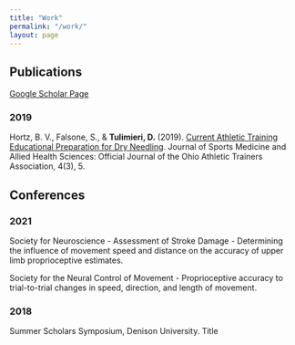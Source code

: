 ```yaml
---
title: "Work"
permalink: "/work/"
layout: page
---
```


## Publications

[Google Scholar Page](https://scholar.google.com/citations?user=dgXjBkMAAAAJ&hl=en&oi=ao)

### 2019

Hortz, B. V., Falsone, S., & **Tulimieri, D.** (2019). [Current Athletic Training Educational Preparation for Dry Needling](https://scholarworks.bgsu.edu/cgi/viewcontent.cgi?article=1158&context=jsmahs). Journal of Sports Medicine and Allied Health Sciences: Official Journal of the Ohio Athletic Trainers Association, 4(3), 5.

## Conferences

### 2021

Society for Neuroscience - Assessment of Stroke Damage - Determining the influence of movement speed and distance on the accuracy of upper limb proprioceptive estimates.

Society for the Neural Control of Movement - Proprioceptive accuracy to trial-to-trial changes in speed, direction, and length of movement. 

### 2018

Summer Scholars Symposium, Denison University. Title 




